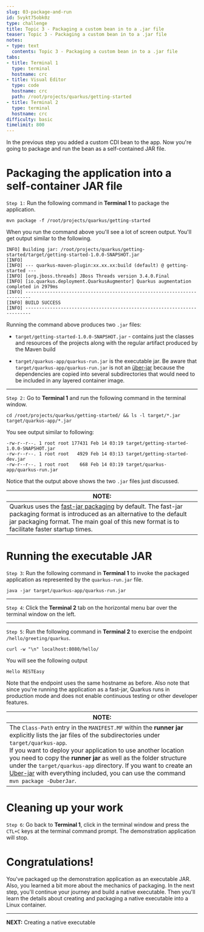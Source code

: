 ```yaml
---
slug: 03-package-and-run
id: 5vykt75obk0z
type: challenge
title: Topic 3 - Packaging a custom bean in to a .jar file
teaser: Topic 3 - Packaging a custom bean in to a .jar file
notes:
- type: text
  contents: Topic 3 - Packaging a custom bean in to a .jar file
tabs:
- title: Terminal 1
  type: terminal
  hostname: crc
- title: Visual Editor
  type: code
  hostname: crc
  path: /root/projects/quarkus/getting-started
- title: Terminal 2
  type: terminal
  hostname: crc
difficulty: basic
timelimit: 800
---
```

In the previous step you added a custom CDI bean to the app. Now you're going to package and run the bean as a self-contained JAR file.

# Packaging the application into a self-container JAR file

`Step 1:` Run the following command in **Terminal 1** to package the application.

```
mvn package -f /root/projects/quarkus/getting-started
```

When you run the command above you'll see a lot of screen output. You'll get output similar to the following.

```console
INFO] Building jar: /root/projects/quarkus/getting-started/target/getting-started-1.0.0-SNAPSHOT.jar
[INFO]
[INFO] --- quarkus-maven-plugin:xx.xx.xx:build (default) @ getting-started ---
[INFO] [org.jboss.threads] JBoss Threads version 3.4.0.Final
[INFO] [io.quarkus.deployment.QuarkusAugmentor] Quarkus augmentation completed in 2979ms
[INFO] ------------------------------------------------------------------------
[INFO] BUILD SUCCESS
[INFO] ------------------------------------------------------------------------
```

Running the command above produces two `.jar` files:

* `target/getting-started-1.0.0-SNAPSHOT.jar` - contains just the classes and resources of the projects along with the regular artifact produced by the Maven build

* `target/quarkus-app/quarkus-run.jar` is the executable jar. Be aware that `target/quarkus-app/quarkus-run.jar` is not an [über-jar](https://access.redhat.com/documentation/en-us/red_hat_build_of_quarkus/1.3/html/getting_started_with_quarkus/proc-quarkus-packaging_quarkus-getting-started) because the dependencies are copied into several subdirectories that would need to be included in any layered container image.

----

`Step 2:` Go to **Terminal 1** and run the following command in the terminal window.

```
cd /root/projects/quarkus/getting-started/ && ls -l target/*.jar target/quarkus-app/*.jar
```

You see output similar to following:

```
-rw-r--r--. 1 root root 177431 Feb 14 03:19 target/getting-started-1.0.0-SNAPSHOT.jar
-rw-r--r--. 1 root root   4929 Feb 14 03:13 target/getting-started-dev.jar
-rw-r--r--. 1 root root    668 Feb 14 03:19 target/quarkus-app/quarkus-run.jar
```

Notice that the output above shows the two `.jar` files just discussed.

|NOTE:|
|----|
|Quarkus uses the [fast-jar packaging](https://developers.redhat.com/blog/2021/04/08/build-even-faster-quarkus-applications-with-fast-jar) by default. The fast-jar packaging format is introduced as an alternative to the default jar packaging format. The main goal of this new format is to facilitate faster startup times.

# Running the executable JAR

`Step 3`: Run the following command in **Terminal 1** to invoke the packaged application as represented by the `quarkus-run.jar` file.

```
java -jar target/quarkus-app/quarkus-run.jar
```

----

`Step 4`: Click the **Terminal 2** tab on the horizontal menu bar over the terminal window on the left.

----

`Step 5`: Run the following command in **Terminal 2** to exercise the endpoint `/hello/greeting/quarkus`.

```
curl -w "\n" localhost:8080/hello/
```

You will see the following output

```
Hello RESTEasy
```
Note that the endpoint uses the same hostname as before. Also note that since you're running the application as a fast-jar, Quarkus runs in production mode and does not enable continuous testing or other developer features.

|NOTE:|
|----|
|The `Class-Path` entry in the `MANIFEST.MF` within the **runner jar** explicitly lists the jar files of the subdirectories under `target/quarkus-app`.<br>If you want to deploy your application to use another location you need to copy the **runner jar** as well as the folder structure under the `target/quarkus-app` directory. If you want to create an [Uber-jar](https://access.redhat.com/documentation/en-us/red_hat_build_of_quarkus/1.3/html/getting_started_with_quarkus/proc-quarkus-packaging_quarkus-getting-started) with everything included, you can use the command `mvn package -DuberJar`.|

# Cleaning up your work

`Step 6`: Go back to **Terminal 1**, click in the terminal window and press the `CTL+C` keys at the terminal command prompt. The demonstration application will stop.

# Congratulations!

You've packaged up the demonstration application as an executable JAR. Also, you learned a bit more about the mechanics of packaging. In the next step, you'll continue your journey and build a native executable. Then you'll learn the details about creating and packaging  a native executable into a Linux container.

-----

**NEXT:** Creating a native executable